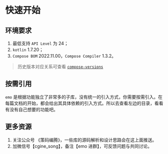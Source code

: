 # 快速开始

## 环境要求

1. 最低支持 `API Level` 为 24；
2. `kotlin` 1.7.20；
3. `Compose BOM` 2022.11.00，`Compose Compiler` 1.3.2。

>历史版本对应关系可查看 [`compose-versions`](https://github.com/cgspine/emo#compose-versions)


## 按需引用

`emo` 是根据功能独立了非常多的子库，没有统一的引入方式，你需要按需引入。在每篇文档的开始，都会给出其具体依赖的引入方式。所以去查看左边的目录，看看有没有自己想要的功能吧。


## 更多资源

1. 关注公众号 《策码编腾》，一些库的源码解析和设计思路会在这上面推送。
2. 加微信号【cgine_song】，备注【emo 进群】，可反馈问题与共同讨论。


